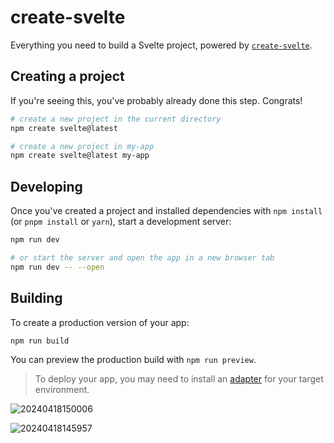 # create-svelte

Everything you need to build a Svelte project, powered by [`create-svelte`](https://github.com/sveltejs/kit/tree/main/packages/create-svelte).

## Creating a project

If you're seeing this, you've probably already done this step. Congrats!

```bash
# create a new project in the current directory
npm create svelte@latest

# create a new project in my-app
npm create svelte@latest my-app
```

## Developing

Once you've created a project and installed dependencies with `npm install` (or `pnpm install` or `yarn`), start a development server:

```bash
npm run dev

# or start the server and open the app in a new browser tab
npm run dev -- --open
```

## Building

To create a production version of your app:

```bash
npm run build
```

You can preview the production build with `npm run preview`.

> To deploy your app, you may need to install an [adapter](https://kit.svelte.dev/docs/adapters) for your target environment.


![20240418150006](https://github.com/GuillaumeSere/svelte/assets/75996200/32f1b72c-44a7-4408-a4e1-f41bab09813b)


![20240418145957](https://github.com/GuillaumeSere/svelte/assets/75996200/5f0e27db-e9b9-47ab-a2ea-acd4f93a3e21)
